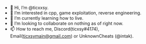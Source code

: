 - 👋 Hi, I’m @ticxxsy.
- 👀 I’m interested in cpp, game exploitation, reverse engineering.
- 🌱 I’m currently learning how to live.
- 💞️ I’m looking to collaborate on nothing as of right now.
- 📫 How to reach me, Discord(ticxsy#4174), Email(ticxsymain@gmail.com) or UnknownCheats (@intak). 
